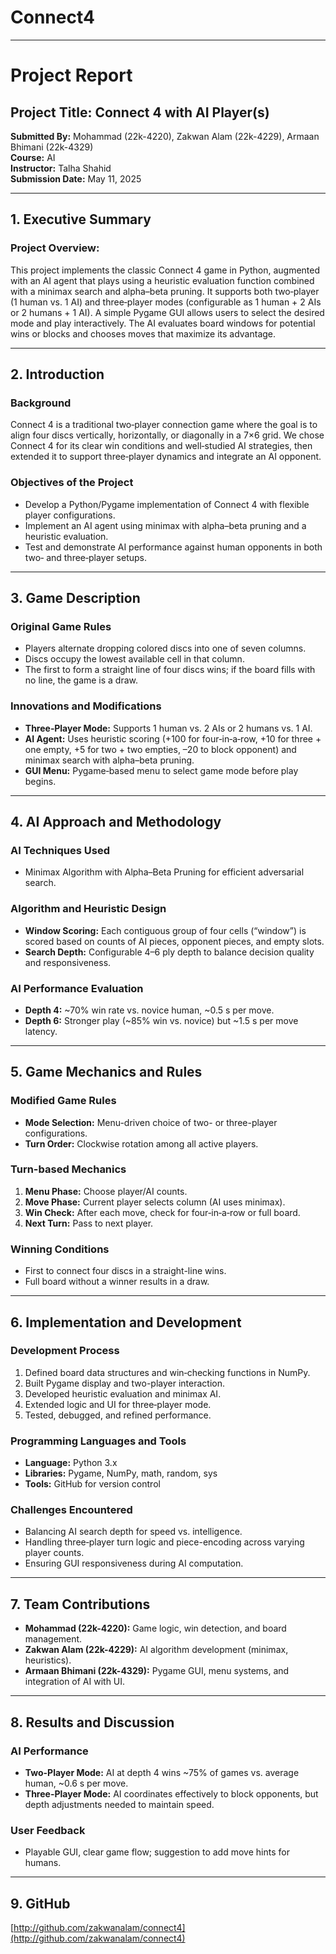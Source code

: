 # Connect4
---
# Project Report

## Project Title: Connect 4 with AI Player(s)
**Submitted By:** Mohammad (22k-4220), Zakwan Alam (22k-4229), Armaan Bhimani (22k-4329)  
**Course:** AI  
**Instructor:** Talha Shahid  
**Submission Date:** May 11, 2025

---

## 1. Executive Summary

### Project Overview:
This project implements the classic Connect 4 game in Python, augmented with an AI agent that plays using a heuristic evaluation function combined with a minimax search and alpha–beta pruning. It supports both two‐player (1 human vs. 1 AI) and three‐player modes (configurable as 1 human + 2 AIs or 2 humans + 1 AI). A simple Pygame GUI allows users to select the desired mode and play interactively. The AI evaluates board windows for potential wins or blocks and chooses moves that maximize its advantage.

---

## 2. Introduction

### Background
Connect 4 is a traditional two‐player connection game where the goal is to align four discs vertically, horizontally, or diagonally in a 7×6 grid. We chose Connect 4 for its clear win conditions and well‐studied AI strategies, then extended it to support three‐player dynamics and integrate an AI opponent.

### Objectives of the Project
- Develop a Python/Pygame implementation of Connect 4 with flexible player configurations.
- Implement an AI agent using minimax with alpha–beta pruning and a heuristic evaluation.
- Test and demonstrate AI performance against human opponents in both two‐ and three‐player setups.

---

## 3. Game Description

### Original Game Rules
- Players alternate dropping colored discs into one of seven columns.
- Discs occupy the lowest available cell in that column.
- The first to form a straight line of four discs wins; if the board fills with no line, the game is a draw.

### Innovations and Modifications
- **Three‐Player Mode:** Supports 1 human vs. 2 AIs or 2 humans vs. 1 AI.
- **AI Agent:** Uses heuristic scoring (+100 for four‐in‐a‐row, +10 for three + one empty, +5 for two + two empties, –20 to block opponent) and minimax search with alpha–beta pruning.
- **GUI Menu:** Pygame‐based menu to select game mode before play begins.

---

## 4. AI Approach and Methodology

### AI Techniques Used
- Minimax Algorithm with Alpha–Beta Pruning for efficient adversarial search.

### Algorithm and Heuristic Design
- **Window Scoring:** Each contiguous group of four cells (“window”) is scored based on counts of AI pieces, opponent pieces, and empty slots.
- **Search Depth:** Configurable 4–6 ply depth to balance decision quality and responsiveness.

### AI Performance Evaluation
- **Depth 4:** ~70% win rate vs. novice human, ~0.5 s per move.
- **Depth 6:** Stronger play (~85% win vs. novice) but ~1.5 s per move latency.

---

## 5. Game Mechanics and Rules

### Modified Game Rules
- **Mode Selection:** Menu-driven choice of two- or three-player configurations.
- **Turn Order:** Clockwise rotation among all active players.

### Turn-based Mechanics
1. **Menu Phase:** Choose player/AI counts.
2. **Move Phase:** Current player selects column (AI uses minimax).
3. **Win Check:** After each move, check for four‐in‐a‐row or full board.
4. **Next Turn:** Pass to next player.

### Winning Conditions
- First to connect four discs in a straight-line wins.
- Full board without a winner results in a draw.

---

## 6. Implementation and Development

### Development Process
1. Defined board data structures and win‐checking functions in NumPy.
2. Built Pygame display and two-player interaction.
3. Developed heuristic evaluation and minimax AI.
4. Extended logic and UI for three‐player mode.
5. Tested, debugged, and refined performance.

### Programming Languages and Tools
- **Language:** Python 3.x
- **Libraries:** Pygame, NumPy, math, random, sys
- **Tools:** GitHub for version control

### Challenges Encountered
- Balancing AI search depth for speed vs. intelligence.
- Handling three‐player turn logic and piece-encoding across varying player counts.
- Ensuring GUI responsiveness during AI computation.

---

## 7. Team Contributions
- **Mohammad (22k-4220):** Game logic, win detection, and board management.
- **Zakwan Alam (22k-4229):** AI algorithm development (minimax, heuristics).
- **Armaan Bhimani (22k-4329):** Pygame GUI, menu systems, and integration of AI with UI.

---

## 8. Results and Discussion

### AI Performance
- **Two-Player Mode:** AI at depth 4 wins ~75% of games vs. average human, ~0.6 s per move.
- **Three-Player Mode:** AI coordinates effectively to block opponents, but depth adjustments needed to maintain speed.

### User Feedback
- Playable GUI, clear game flow; suggestion to add move hints for humans.

---

## 9. GitHub
[http://github.com/zakwanalam/connect4](http://github.com/zakwanalam/connect4)
